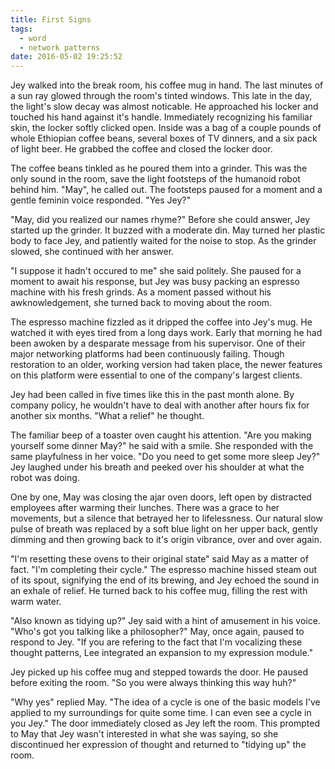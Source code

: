 ```yaml
---
title: First Signs
tags:
  - word
  - network patterns
date: 2016-05-02 19:25:52
---
```


Jey walked into the break room, his coffee mug in hand. <!-- more --> The last minutes of a sun ray glowed through the room's tinted windows. This late in the day, the light's slow decay was almost noticable. He approached his locker and touched his hand against it's handle. Immediately recognizing his familiar skin, the locker softly clicked open. Inside was a bag of a couple pounds of whole Ethiopian coffee beans, several boxes of TV dinners, and a six pack of light beer. He grabbed the coffee and closed the locker door.

The coffee beans tinkled as he poured them into a grinder. This was the only sound in the room, save the light footsteps of the humanoid robot behind him. "May", he called out. The footsteps paused for a moment and a gentle feminin voice responded. "Yes Jey?"

"May, did you realized our names rhyme?" Before she could answer, Jey started up the grinder. It buzzed with a moderate din. May turned her plastic body to face Jey, and patiently waited for the noise to stop. As the grinder slowed, she continued with her answer.

"I suppose it hadn't occured to me" she said politely. She paused for a moment to await his response, but Jey was busy packing an espresso machine with his fresh grinds. As a moment passed without his awknowledgement, she turned back to moving about the room.

The espresso machine fizzled as it dripped the coffee into Jey's mug. He watched it with eyes tired from a long days work. Early that morning he had been awoken by a desparate message from his supervisor. One of their major networking platforms had been continuously failing. Though restoration to an older, working version had taken place, the newer features on this platform were essential to one of the company's largest clients.

Jey had been called in five times like this in the past month alone. By company policy, he wouldn't have to deal with another after hours fix for another six months. "What a relief" he thought.

The familiar beep of a toaster oven caught his attention. "Are you making yourself some dinner May?" he said with a smile. She responded with the same playfulness in her voice. "Do you need to get some more sleep Jey?" Jey laughed under his breath and peeked over his shoulder at what the robot was doing.

One by one, May was closing the ajar oven doors, left open by distracted employees after warming their lunches. There was a grace to her movements, but a silence that betrayed her to lifelessness. Our natural slow pulse of breath was replaced by a soft blue light on her upper back, gently dimming and then growing back to it's origin vibrance, over and over again.

"I'm resetting these ovens to their original state" said May as a matter of fact. "I'm completing their cycle." The espresso machine hissed steam out of its spout, signifying the end of its brewing, and Jey echoed the sound in an exhale of relief. He turned back to his coffee mug, filling the rest with warm water.

"Also known as tidying up?" Jey said with a hint of amusement in his voice. "Who's got you talking like a philosopher?" May, once again, paused to respond to Jey. "If you are refering to the fact that I'm vocalizing these thought patterns, Lee integrated an expansion to my expression module."

Jey picked up his coffee mug and stepped towards the door. He paused before exiting the room. "So you were always thinking this way huh?"

"Why yes" replied May. "The idea of a cycle is one of the basic models I've applied to my surroundings for quite some time. I can even see a cycle in you Jey." The door immediately closed as Jey left the room. This prompted to May that Jey wasn't interested in what she was saying, so she discontinued her expression of thought and returned to "tidying up" the room.